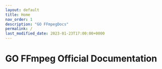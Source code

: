 ```yaml
---
layout: default
title: Home
nav_order: 1
description: "GO FFmpegDocs"
permalink: /
last_modified_date: 2023-01-23T17:00:00+0000
---
```


# GO FFmpeg Official Documentation


